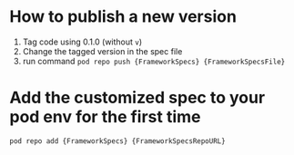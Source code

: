 # How to publish a new version
1. Tag code using 0.1.0 (without `v`)
2. Change the tagged version in the spec file
3. run command `pod repo push {FrameworkSpecs} {FrameworkSpecsFile}`

# Add the customized spec to your pod env for the first time
`pod repo add {FrameworkSpecs} {FrameworkSpecsRepoURL}`
